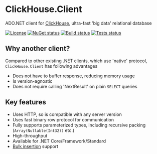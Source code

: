 # ClickHouse.Client

ADO.NET client for [ClickHouse](https://github.com/ClickHouse/ClickHouse), ultra-fast 'big data' relational database

[![License](https://img.shields.io/github/license/DarkWanderer/ClickHouse.Client?style=for-the-badge)](https://github.com/DarkWanderer/ClickHouse.Client/blob/master/LICENSE)
[![NuGet status](https://img.shields.io/nuget/dt/ClickHouse.Client?style=for-the-badge)](https://www.nuget.org/packages/ClickHouse.Client/)
[![Build status](https://img.shields.io/appveyor/build/DarkWanderer/clickhouse-client/master?style=for-the-badge)](https://ci.appveyor.com/project/DarkWanderer/clickhouse-client/branch/master)
[![Tests status](https://img.shields.io/appveyor/tests/DarkWanderer/clickhouse-client/master?style=for-the-badge)](https://ci.appveyor.com/project/DarkWanderer/clickhouse-client/branch/master)

## Why another client?

Compared to other existing .NET clients, which use 'native' protocol, `ClickHouse.Client` has following advantages 
* Does not have to buffer response, reducing memory usage
* Is version-agnostic
* Does not require calling 'NextResult' on plain `SELECT` queries

## Key features

* Uses HTTP, so is compatible with any server version
* Uses fast binary row protocol for communication
* Fully supports parameterized types, including recursive packing (`Array(Nullable(Int32))` etc.)
* High-throughput
* Available for .NET Core/Framework/Standard
* [Bulk insertion](https://github.com/DarkWanderer/ClickHouse.Client/wiki/Bulk-insertion) support
